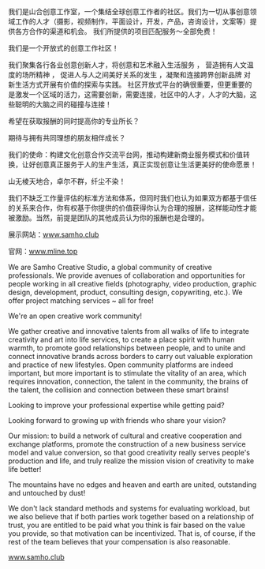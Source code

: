 我们是山合创意工作室，一个集结全球创意工作者的社区。我们为一切从事创意领域工作的人才（摄影，视频制作，平面设计，开发，产品，咨询设计，文案等）提供各方合作的渠道和机会。
我们所提供的项目匹配服务～全部免费！

我们是一个开放式的创意工作社区！

我们聚集各行各业创意创新人才，将创意和艺术融入生活服务 ， 营造拥有人文温度的场所精神 ， 促进人与人之间美好关系的发生  ，凝聚和连接跨界创新品牌  对新生活方式开展有价值的探索与实践。
社区开放式平台的确很重要，但更重要的是激发一个区域的活力，这需要创新，需要连接，社区中的人才，人才的大脑，这些聪明的大脑之间的碰撞与连接！

希望在获取报酬的同时提高你的专业所长？

期待与拥有共同理想的朋友相伴成长？

我们的使命：构建文化创意合作交流平台网，推动构建新商业服务模式和价值转换，让好创意真正服务于人的生产生活，真正实现创意让生活更美好的使命愿景！

山无棱天地合，卓尔不群，纤尘不染！

我们不缺乏工作量评估的标准方法和体系，但同时我们也认为如果双方都基于信任的关系来合作，你有权基于你提供的价值获得你认为合理的报酬，这样能动性才能被激励。当然，前提是团队的其他成员认为你的报酬也是合理的。

展示网站：www.samho.club

官网：www.mline.top

We are Samho Creative Studio, a global community of creative professionals. We provide avenues of collaboration and opportunities for people working in all creative fields (photography, video production, graphic design, development, product, consulting design, copywriting, etc.).
We offer project matching services ~ all for free!

We're an open creative work community!

We gather creative and innovative talents from all walks of life to integrate creativity and art into life services, to create a place spirit with human warmth, to promote good relationships between people, and to unite and connect innovative brands across borders to carry out valuable exploration and practice of new lifestyles.
Open community platforms are indeed important, but more important is to stimulate the vitality of an area, which requires innovation, connection, the talent in the community, the brains of the talent, the collision and connection between these smart brains!

Looking to improve your professional expertise while getting paid?

Looking forward to growing up with friends who share your vision?

Our mission: to build a network of cultural and creative cooperation and exchange platforms, promote the construction of a new business service model and value conversion, so that good creativity really serves people's production and life, and truly realize the mission vision of creativity to make life better!

The mountains have no edges and heaven and earth are united, outstanding and untouched by dust!

We don't lack standard methods and systems for evaluating workload, but we also believe that if both parties work together based on a relationship of trust, you are entitled to be paid what you think is fair based on the value you provide, so that motivation can be incentivized. That is, of course, if the rest of the team believes that your compensation is also reasonable.

www.samho.club